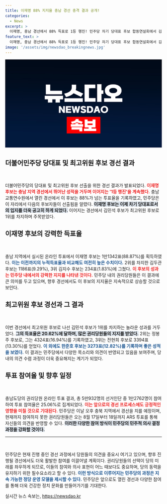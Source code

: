 ```yaml
---
title: 이재명 88% 지지율 충남 경선 충격 결과 공개!
categories:
  - News
excerpt: >
  이재명, 충남 경선에서 88% 득표로 1등 행진! 민주당 차기 당대표 후보 합동연설회에서 김민석이 최고위원 선출 1위, 정봉주·전현희·한준호가 뒤를 이어! 민주당의 운명이 궁금하다면 클릭!
feature_text: >
  이재명, 충남 경선에서 88% 득표로 1등 행진! 민주당 차기 당대표 후보 합동연설회에서 김민석이 최고위원 선출 1위, 정봉주·전현희·한준호가 뒤를 이어! 민주당의 운명이 궁금하다면 클릭!
image: '/assets/img/newsdao_breakingnews.jpg'
---
```


<p><img src="/assets/img/newsdao_breakingnews.jpg" alt="cryptoinkorea 속보" /></p>

<h2 data-ke-size="size26">더불어민주당 당대표 및 최고위원 후보 경선 결과</h2>

<p data-ke-size="size16">&nbsp;</p>

<p>더불어민주당의 당대표 및 최고위원 후보 선출을 위한 경선 결과가 발표되었다. <b><span style="color: #ee2323;">이재명 후보는 충남 지역 경선에서 뛰어난 성적을 거두며 이어지는 '1등 행진'을 계속했다.</span></b> 충남교통연수원에서 열린 경선에서 이 후보는 88%가 넘는 투표율을 기록하였고, 민주당은 이 자리에서 다음의 후보자들이 선출됨을 알렸다. <b><span style="background-color: #21538527;">이재명 후보는 이제 차기 당대표로서의 입지를 더욱 공고히 하게 되었다.</span></b> 이어지는 경선에서 김민석 후보가 최고위원 후보로 1위를 차지하며 주목받았다.</p>

<h2 data-ke-size="size26">이재명 후보의 강력한 득표율</h2>

<p data-ke-size="size16">&nbsp;</p>

<p>충남 지역에서 실시된 온라인 투표에서 이재명 후보는 1만1342표(88.87%)를 획득하였다. <b><span style="color: #1a5490;">이는 이전까지의 누적득표율과 비교해도 여전히 높은 수치이다.</span></b> 2위를 차지한 김두관 후보는 1186표(9.29%), 3위 김지수 후보는 234표(1.83%)에 그쳤다. <b><span style="color: #ee2323;">이 후보의 성과는 민주당 내에서의 강력한 지지를 나타낸 것이다.</span></b> 민주당 내의 권리당원들은 이 결과에 큰 의미를 두고 있으며, 향후 경선에서도 이 후보의 지지율은 지속적으로 상승할 것으로 보인다.</p>

<h2 data-ke-size="size26">최고위원 후보 경선과 그 결과</h2>

<p data-ke-size="size16">&nbsp;</p>

<p>이번 경선에서 최고위원 후보로 나선 김민석 후보가 1위를 차지하는 놀라운 성과를 거두었다. <b><span style="background-color: #21538527;">그의 득표율은 20.62%에 달하며, 많은 권리당원들의 지지를 받았다.</span></b> 2위는 정봉주 후보로, 그는 4324표(16.94%)를 기록하였고, 3위는 전현희 후보로 3394표(13.30%)를 얻었다. <b><span style="color: #1a5490;">이 외에도 한준호 후보는 3273표(12.82%)를 기록하며 좋은 성적을 보였다.</span></b> 이 결과는 민주당에서 다양한 목소리와 의견이 반영되고 있음을 보여주며, 당내의 의견 수렴 과정이 더욱 중요해지는 계기가 되었다.</p>

<h2 data-ke-size="size26">투표 참여율 및 향후 일정</h2>

<p data-ke-size="size16">&nbsp;</p>

<p>충남도당의 권리당원 온라인 투표 결과, 총 5만932명의 선거인단 중 1만2762명이 참여하여 투표 참여율은 25.06%로 집계되었다. <b><span style="color: #ee2323;">이는 앞으로의 경선 프로세스에도 긍정적인 영향을 미칠 것으로 기대된다.</span></b> 민주당은 이날 오후 충북 지역에서 경선을 치를 예정이며, 현재까지 참여하지 못한 권리당원들은 오는 8월 17일부터 18일까지 ARS 투표를 통해 자신들의 의견을 반영할 수 있다. <b><span style="background-color: #21538527;">이러한 다양한 참여 방식이 민주당의 민주적 의사 결정 과정을 강화할 것이다.</span></b></p>

<hr>

<p data-ke-size="size16">&nbsp;</p>

<p>민주당은 현재 진행 중인 경선 과정에서 당원들의 의견을 중요시 여기고 있으며, 향후 진행될 경선에서도 더욱 활발한 참여를 이끌어낼 계획이다. 권리당원들의 선택이 당의 미래를 좌우하게 되므로, 이들의 참여와 의사 표현이 어느 때보다도 중요하며, 당의 동력을 유지하기 위한 필수요소라고 할 수 있다. <b><span style="color: #1a5490;">이런 방식으로 이루어지는 민주당의 과정은 지속 가능한 정당 운영 모델을 제시할 수 있다.</span></b> 민주당은 앞으로도 열린 경선과 다양한 참여를 통해 더욱 건강한 정치 문화를 만들어가기를 기대한다.</p>
실시간 뉴스 속보는, <a href="https://newsdao.kr" rel="dofollow">https://newsdao.kr</a>



